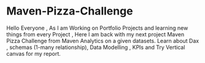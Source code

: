 # Maven-Pizza-Challenge

Hello Everyone ,
As I am Working on Portfolio Projects and learning new things from every Project , Here I am back with my next project Maven Pizza Challenge from Maven Analytics on a given datasets. Learn about Dax , schemas (1-many relationship), Data Modelling , KPIs and Try Vertical canvas for my report.
